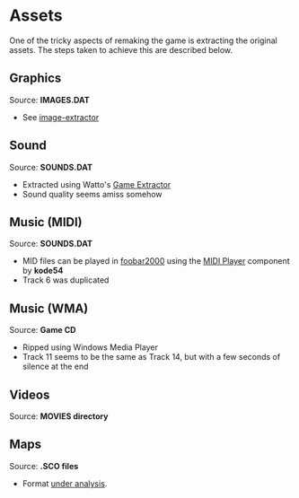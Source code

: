 # Assets

One of the tricky aspects of remaking the game is extracting the original assets. The steps taken to achieve this are described below.

## Graphics

Source: **IMAGES.DAT**

 - See [image-extractor](/image-extractor)

## Sound

Source: **SOUNDS.DAT**

 - Extracted using Watto's [Game Extractor](http://www.watto.org/game_extractor.html)
 - Sound quality seems amiss somehow

## Music (MIDI)

Source: **SOUNDS.DAT**

 - MID files can be played in [foobar2000](https://www.foobar2000.org/) using the [MIDI Player](https://www.foobar2000.org/components/view/foo_midi) component by **kode54**
 - Track 6 was duplicated

## Music (WMA)

Source: **Game CD**

 - Ripped using Windows Media Player
 - Track 11 seems to be the same as Track 14, but with a few seconds of silence at the end

## Videos

Source: **MOVIES directory**

## Maps

Source: **.SCO files**

 - Format [under analysis](/docs/research/maps.md).
